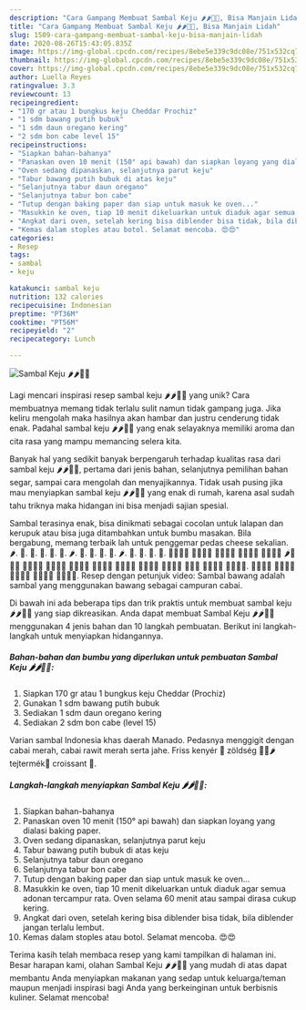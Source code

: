 ```yaml
---
description: "Cara Gampang Membuat Sambal Keju 🌶🌶🧀🧀, Bisa Manjain Lidah"
title: "Cara Gampang Membuat Sambal Keju 🌶🌶🧀🧀, Bisa Manjain Lidah"
slug: 1509-cara-gampang-membuat-sambal-keju-bisa-manjain-lidah
date: 2020-08-26T15:43:05.835Z
image: https://img-global.cpcdn.com/recipes/8ebe5e339c9dc08e/751x532cq70/sambal-keju-🌶🌶🧀🧀-foto-resep-utama.jpg
thumbnail: https://img-global.cpcdn.com/recipes/8ebe5e339c9dc08e/751x532cq70/sambal-keju-🌶🌶🧀🧀-foto-resep-utama.jpg
cover: https://img-global.cpcdn.com/recipes/8ebe5e339c9dc08e/751x532cq70/sambal-keju-🌶🌶🧀🧀-foto-resep-utama.jpg
author: Luella Reyes
ratingvalue: 3.3
reviewcount: 13
recipeingredient:
- "170 gr atau 1 bungkus keju Cheddar Prochiz"
- "1 sdm bawang putih bubuk"
- "1 sdm daun oregano kering"
- "2 sdm bon cabe level 15"
recipeinstructions:
- "Siapkan bahan-bahanya"
- "Panaskan oven 10 menit (150° api bawah) dan siapkan loyang yang dialasi baking paper."
- "Oven sedang dipanaskan, selanjutnya parut keju"
- "Tabur bawang putih bubuk di atas keju"
- "Selanjutnya tabur daun oregano"
- "Selanjutnya tabur bon cabe"
- "Tutup dengan baking paper dan siap untuk masuk ke oven..."
- "Masukkin ke oven, tiap 10 menit dikeluarkan untuk diaduk agar semua adonan tercampur rata. Oven selama 60 menit atau sampai dirasa cukup kering."
- "Angkat dari oven, setelah kering bisa diblender bisa tidak, bila diblender jangan terlalu lembut."
- "Kemas dalam stoples atau botol. Selamat mencoba. 😍😍"
categories:
- Resep
tags:
- sambal
- keju

katakunci: sambal keju 
nutrition: 132 calories
recipecuisine: Indonesian
preptime: "PT36M"
cooktime: "PT56M"
recipeyield: "2"
recipecategory: Lunch

---
```



![Sambal Keju 🌶🌶🧀🧀](https://img-global.cpcdn.com/recipes/8ebe5e339c9dc08e/751x532cq70/sambal-keju-🌶🌶🧀🧀-foto-resep-utama.jpg)

Lagi mencari inspirasi resep sambal keju 🌶🌶🧀🧀 yang unik? Cara membuatnya memang tidak terlalu sulit namun tidak gampang juga. Jika keliru mengolah maka hasilnya akan hambar dan justru cenderung tidak enak. Padahal sambal keju 🌶🌶🧀🧀 yang enak selayaknya memiliki aroma dan cita rasa yang mampu memancing selera kita.

Banyak hal yang sedikit banyak berpengaruh terhadap kualitas rasa dari sambal keju 🌶🌶🧀🧀, pertama dari jenis bahan, selanjutnya pemilihan bahan segar, sampai cara mengolah dan menyajikannya. Tidak usah pusing jika mau menyiapkan sambal keju 🌶🌶🧀🧀 yang enak di rumah, karena asal sudah tahu triknya maka hidangan ini bisa menjadi sajian spesial.

Sambal terasinya enak, bisa dinikmati sebagai cocolan untuk lalapan dan kerupuk atau bisa juga ditambahkan untuk bumbu masakan. Bila bergabung, memang terbaik lah untuk penggemar pedas cheese sekalian. 🌶. 🍠. 🍯. 🧀. 🍗. 🍖. 🌶️. 🥒. 🧀. 🍖. 🍗. 🌶️. 🥒. 🧀. 🍖. 🍗. 🍉🍊🍋🍌 🍍🥭🍎🍏 🍐🍑🍒🍓 🥝🍅🥥🥑 🍆🥔🥕🌽 🌶️🥒🥬🥦 🥜🍞🥐🥖 🥨🥯🥞🧀 🍖🍗🥩🥓 🍔🍟🍕🌭 🥪🌮🌯🥙 🍳🥘🍲🥣 🥗🍿🧂🥫 🍱🍘🍙 🍚🍛🍜🍝 🍠🍢🍣🍤. 🍥🥮🍡🥟 🥠🥡🍦🍧 🍨🍩🍪🎂 🍰🧁🥧🍫 🍬🍭🍮🍯. Resep dengan petunjuk video: Sambal bawang adalah sambal yang menggunakan bawang sebagai campuran cabai.


Di bawah ini ada beberapa tips dan trik praktis untuk membuat sambal keju 🌶🌶🧀🧀 yang siap dikreasikan. Anda dapat membuat Sambal Keju 🌶🌶🧀🧀 menggunakan 4 jenis bahan dan 10 langkah pembuatan. Berikut ini langkah-langkah untuk menyiapkan hidangannya.

<!--inarticleads1-->

##### Bahan-bahan dan bumbu yang diperlukan untuk pembuatan Sambal Keju 🌶🌶🧀🧀:

1. Siapkan 170 gr atau 1 bungkus keju Cheddar (Prochiz)
1. Gunakan 1 sdm bawang putih bubuk
1. Sediakan 1 sdm daun oregano kering
1. Sediakan 2 sdm bon cabe (level 15)


Varian sambal Indonesia khas daerah Manado. Pedasnya menggigit dengan cabai merah, cabai rawit merah serta jahe. Friss kenyér 🍞 zöldség 🍅🥒🌶 tejtermék🧀 croissant 🥐. 

<!--inarticleads2-->

##### Langkah-langkah menyiapkan Sambal Keju 🌶🌶🧀🧀:

1. Siapkan bahan-bahanya
1. Panaskan oven 10 menit (150° api bawah) dan siapkan loyang yang dialasi baking paper.
1. Oven sedang dipanaskan, selanjutnya parut keju
1. Tabur bawang putih bubuk di atas keju
1. Selanjutnya tabur daun oregano
1. Selanjutnya tabur bon cabe
1. Tutup dengan baking paper dan siap untuk masuk ke oven...
1. Masukkin ke oven, tiap 10 menit dikeluarkan untuk diaduk agar semua adonan tercampur rata. Oven selama 60 menit atau sampai dirasa cukup kering.
1. Angkat dari oven, setelah kering bisa diblender bisa tidak, bila diblender jangan terlalu lembut.
1. Kemas dalam stoples atau botol. Selamat mencoba. 😍😍




Terima kasih telah membaca resep yang kami tampilkan di halaman ini. Besar harapan kami, olahan Sambal Keju 🌶🌶🧀🧀 yang mudah di atas dapat membantu Anda menyiapkan makanan yang sedap untuk keluarga/teman maupun menjadi inspirasi bagi Anda yang berkeinginan untuk berbisnis kuliner. Selamat mencoba!
